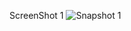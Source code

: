 ScreenShot 1
![Snapshot 1](https://cloud.githubusercontent.com/assets/16940840/14134081/0157f3a4-f672-11e5-9b07-d339abc61dbd.png)
